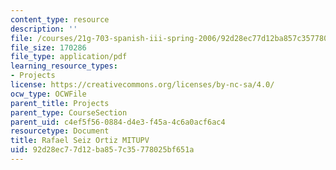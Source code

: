 ```yaml
---
content_type: resource
description: ''
file: /courses/21g-703-spanish-iii-spring-2006/92d28ec77d12ba857c35778025bf651a_MIT21G_703S06_rafael.pdf
file_size: 170286
file_type: application/pdf
learning_resource_types:
- Projects
license: https://creativecommons.org/licenses/by-nc-sa/4.0/
ocw_type: OCWFile
parent_title: Projects
parent_type: CourseSection
parent_uid: c4ef5f56-0884-d4e3-f45a-4c6a0acf6ac4
resourcetype: Document
title: Rafael Seiz Ortiz MITUPV
uid: 92d28ec7-7d12-ba85-7c35-778025bf651a
---
```

